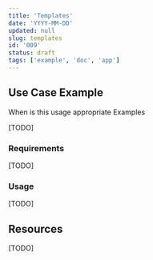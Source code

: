 ```yaml
---
title: 'Templates'
date: 'YYYY-MM-DD'
updated: null
slug: templates
id: '009'
status: draft
tags: ['example', 'doc', 'app']
---
```


## Use Case Example

When is this usage appropriate
Examples

[TODO]

### Requirements

[TODO]

### Usage

[TODO]

## Resources

[TODO]
